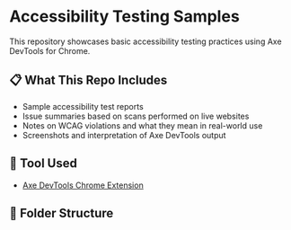 # Accessibility Testing Samples

This repository showcases basic accessibility testing practices using Axe DevTools for Chrome.

## 📋 What This Repo Includes

- Sample accessibility test reports
- Issue summaries based on scans performed on live websites
- Notes on WCAG violations and what they mean in real-world use
- Screenshots and interpretation of Axe DevTools output

## 🧪 Tool Used

- [Axe DevTools Chrome Extension](https://www.deque.com/axe/devtools/)

## 📁 Folder Structure
